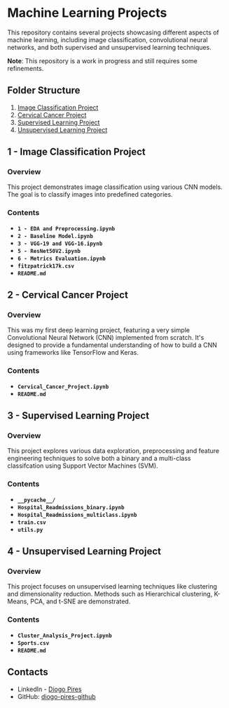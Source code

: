 
# **Machine Learning Projects**

This repository contains several projects showcasing different aspects of machine learning, including image classification, convolutional neural networks, and both supervised and unsupervised learning techniques.

**Note**: This repository is a work in progress and still requires some refinements.

## **Folder Structure**

1. [Image Classification Project](https://github.com/diogo-pires-github/diogo-pires/tree/main/Image%20Classification%20Project)
2. [Cervical Cancer Project](https://github.com/diogo-pires-github/diogo-pires/tree/main/Simple%20CNN%20Model)
3. [Supervised Learning Project](https://github.com/diogo-pires-github/diogo-pires/tree/main/Supervised%20Learning%20Project)
4. [Unsupervised Learning Project](https://github.com/diogo-pires-github/diogo-pires/tree/main/Unsupervised%20Learning%20Project)

## **1 - Image Classification Project**

### **Overview**
This project demonstrates image classification using various CNN models. The goal is to classify images into predefined categories.

### **Contents**
- **`1 - EDA and Preprocessing.ipynb`**
- **`2 - Baseline Model.ipynb`**
- **`3 - VGG-19 and VGG-16.ipynb`**
- **`5 - ResNet50V2.ipynb`**
- **`6 - Metrics Evaluation.ipynb`**
- **`fitzpatrick17k.csv`**
- **`README.md`**

## **2 - Cervical Cancer Project**

### **Overview**
This was my first deep learning project, featuring a very simple Convolutional Neural Network (CNN) implemented from scratch. It's designed to provide a fundamental understanding of how to build a CNN using frameworks like TensorFlow and Keras.

### **Contents**
- **`Cervical_Cancer_Project.ipynb`**
- **`README.md`**

## **3 - Supervised Learning Project**

### **Overview**
This project explores various data exploration, preprocessing and feature engineering techniques to solve both a binary and a multi-class classifcation using Support Vector Machines (SVM).

### **Contents**
- **`__pycache__/`**
- **`Hospital_Readmissions_binary.ipynb`**
- **`Hospital_Readmissions_multiclass.ipynb`**
- **`train.csv`**
- **`utils.py`**

## **4 - Unsupervised Learning Project**

### **Overview**
This project focuses on unsupervised learning techniques like clustering and dimensionality reduction. Methods such as Hierarchical clustering, K-Means, PCA, and t-SNE are demonstrated.

### **Contents**
- **`Cluster_Analysis_Project.ipynb`**
- **`Sports.csv`**
- **`README.md`**

## **Contacts**
- LinkedIn - [Diogo Pires](https://www.linkedin.com/in/diogo-f-m-pires)
- GitHub: [diogo-pires-github](https://github.com/diogo-pires-github)
